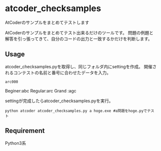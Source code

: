 # atcoder_checksamples
AtCoderのサンプルをまとめてテストします

AtCoderのサンプルをまとめてテスト出来るだけのツールです。
問題の例題と解答を引っ張ってきて、自分のコードの出力と一致するかだけを判断します。

## Usage
atcoder_checksamples.pyを取得し、同じフォルダ内にsettingを作成。
開催されるコンテストの名前と番号に合わせたデータを入力。
```:setting
arc000
```
Beginer:abc
Regular:arc
Grand  :agc

settingが完成したらatcoder_checksamples.pyを実行。
```
python atcoder atcoder_checksamples.py a hoge.exe #a問題をhoge.pyでテスト
```

## Requirement
Python3系
